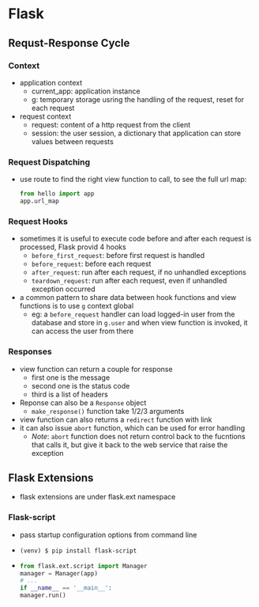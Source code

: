 # Flask

## Requst-Response Cycle

### Context

- application context
  - current_app: application instance
  - g: temporary storage usring the handling of the request, reset for each request
- request context
  - request: content of a http request from the client
  - session: the user session, a dictionary that application can store values  between requests

### Request Dispatching

* use route to find the right view function to call, to see the full url map:

  ```python
  from hello import app
  app.url_map
  ```

### Request Hooks

* sometimes it is useful to execute code before and after each request is processed, Flask provid 4 hooks
  * `before_first_request`: before first request is handled
  * `before_request`: before each request
  * `after_request`: run after each request, if no unhandled exceptions
  * `teardown_request`: run after each request, even if unhandled exception occurred
* a common pattern to share data between hook functions and view functions is to use `g` context global
  * eg: a `before_request` handler can load logged-in user from the database and store in `g.user` and when view function is invoked, it can access the user from there

### Responses

* view function can return a couple for response
  * first one is the message
  * second one is the status code
  * third is a list of headers
* Reponse can also be a `Response` object
  * `make_response()` function take 1/2/3 arguments
* view function can also returns a `redirect` function with link
* it can also issue `abort` function, which can be used for error handling
  * *Note*: `abort`  function does not return control back to the fucntions that calls it, but give it back to the web service that raise the exception

## Flask Extensions

* flask extensions are under flask.ext namespace

### Flask-script

* pass startup configuration options from command line

* `(venv) $ pip install flask-script`

* ```python
  from flask.ext.script import Manager
  manager = Manager(app)
  # ...
  if __name__ == '__main__':
  manager.run()
  ```

  ​



